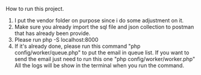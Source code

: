 How to run this project.

1. I put the vendor folder on purpose since i do some adjustment on it.
2. Make sure you already import the sql file and json collection to postman that has already been provide.
3. Please run php -S localhost:8000
4. If it's already done, please run this command "php config/worker/queue.php" to put the email in queue list. If you want to send the email just need to run this one "php config/worker/worker.php" All the logs will be show in the terminal when you run the command.